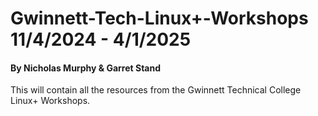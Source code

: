 
# Gwinnett-Tech-Linux+-Workshops 11/4/2024 - 4/1/2025

#### By Nicholas Murphy & Garret Stand

This will contain all the resources from the Gwinnett Technical College Linux+ Workshops. 
